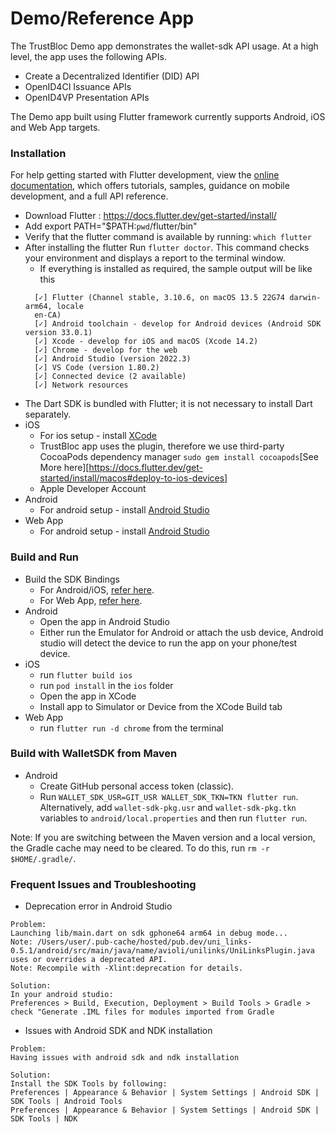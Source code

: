 # Demo/Reference App

The TrustBloc Demo app demonstrates the wallet-sdk API usage. At a high level, the app uses the following APIs.
- Create a Decentralized Identifier (DID) API
- OpenID4CI Issuance APIs
- OpenID4VP Presentation APIs 

The Demo app built using Flutter framework currently supports Android, iOS and Web App targets.

### Installation
For help getting started with Flutter development, view the
[online documentation](https://docs.flutter.dev/), which offers tutorials,
samples, guidance on mobile development, and a full API reference.

- Download Flutter : https://docs.flutter.dev/get-started/install/
- Add export PATH="$PATH:`pwd`/flutter/bin"
- Verify that the flutter command is available by running: `which flutter`
- After installing the flutter Run `flutter doctor`. This command checks your environment and displays a report to the terminal window.
  - If everything is installed as required, the sample output will be like this
  ```
    [✓] Flutter (Channel stable, 3.10.6, on macOS 13.5 22G74 darwin-arm64, locale
    en-CA)
    [✓] Android toolchain - develop for Android devices (Android SDK version 33.0.1)
    [✓] Xcode - develop for iOS and macOS (Xcode 14.2)
    [✓] Chrome - develop for the web
    [✓] Android Studio (version 2022.3)
    [✓] VS Code (version 1.80.2)
    [✓] Connected device (2 available)
    [✓] Network resources
    ```
- The Dart SDK is bundled with Flutter; it is not necessary to install Dart separately.
- iOS
  - For ios setup - install [XCode](https://docs.flutter.dev/get-started/install/macos#install-xcode)
  - TrustBloc app uses the plugin, therefore we use third-party CocoaPods dependency manager `sudo gem install cocoapods`[See More here][https://docs.flutter.dev/get-started/install/macos#deploy-to-ios-devices]
  - Apple Developer Account
- Android
  - For android setup - install [Android Studio](https://docs.flutter.dev/get-started/install/macos#android-setup)
- Web App
  - For android setup - install [Android Studio](https://docs.flutter.dev/get-started/install/macos#android-setup)

### Build and Run
- Build the SDK Bindings 
  - For Android/iOS, [refer here](https://github.com/trustbloc/wallet-sdk/blob/main/cmd/wallet-sdk-gomobile/README.md).
  - For Web App, [refer here](https://github.com/trustbloc/wallet-sdk/blob/main/cmd/wallet-sdk-js/README.md).
- Android
  - Open the app in Android Studio
  - Either run the Emulator for Android or attach the usb device, Android studio will detect the device to run the app on your phone/test device.
- iOS
  - run `flutter build ios`
  - run `pod install` in the `ios` folder
  - Open the app in XCode
  - Install app to Simulator or Device from the XCode Build tab
- Web App
  - run `flutter run -d chrome` from the terminal

### Build with WalletSDK from Maven
- Android
  - Create GitHub personal access token (classic).
  - Run `WALLET_SDK_USR=GIT_USR WALLET_SDK_TKN=TKN flutter run`. Alternatively, add `wallet-sdk-pkg.usr` and `wallet-sdk-pkg.tkn` variables to `android/local.properties` and then run `flutter run`.

Note: If you are switching between the Maven version and a local version, the Gradle cache may need to be cleared. To do this, run `rm -r $HOME/.gradle/`.

### Frequent Issues and Troubleshooting
- Deprecation error in Android Studio
```
Problem:
Launching lib/main.dart on sdk gphone64 arm64 in debug mode...
Note: /Users/user/.pub-cache/hosted/pub.dev/uni_links-0.5.1/android/src/main/java/name/avioli/unilinks/UniLinksPlugin.java uses or overrides a deprecated API.
Note: Recompile with -Xlint:deprecation for details.
```

```
Solution:
In your android studio: 
Preferences > Build, Execution, Deployment > Build Tools > Gradle > check "Generate .IML files for modules imported from Gradle 
```
- Issues with Android SDK and NDK installation
```
Problem: 
Having issues with android sdk and ndk installation
```
```
Solution: 
Install the SDK Tools by following: 
Preferences | Appearance & Behavior | System Settings | Android SDK | SDK Tools | Android Tools 
Preferences | Appearance & Behavior | System Settings | Android SDK | SDK Tools | NDK
```
